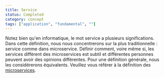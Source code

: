 ```yaml
---
title: Service
status: Completed
category: concept
tags: ["application", "fundamental", ""]
---
```


Notez bien qu'en informatique, le mot service a plusieurs significations.
Dans cette définition, nous nous concentrerons sur la plus traditionnelle : service comme dans microservice.
Définir comment, voire même si, les services diffèrent des microservices est subtil et différentes personnes peuvent avoir des opinions différentes.
Pour une définition générale, nous les considérerons équivalents.
Veuillez vous référer à la définition des [microservices](/microservices/).
